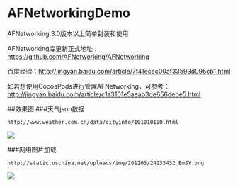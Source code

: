 # AFNetworkingDemo
AFNetworking 3.0版本以上简单封装和使用

AFNetworking库更新正式地址：https://github.com/AFNetworking/AFNetworking

百度经验：http://jingyan.baidu.com/article/7f41ecec00af33593d095cb1.html

如若想使用CocoaPods进行管理AFNetworking，可参考：http://jingyan.baidu.com/article/c1a3101e5aeab3de656debe5.html

##效果图
###天气json数据
```
http://www.weather.com.cn/data/cityinfo/101010100.html
```
 ![](https://github.com/cjq002/AFNetworkingDemo/raw/master/IMAGE/demo.png) 
 
 ###网络图片加载
 ```
 http://static.oschina.net/uploads/img/201203/24233432_EmSY.png
 ```
 ![](https://github.com/cjq002/AFNetworkingDemo/raw/master/IMAGE/demo1.png) 
